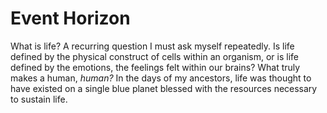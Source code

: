 # Event Horizon

What is life? A recurring question I must ask myself repeatedly. Is life defined by the physical construct of cells within an organism, or is life defined by the emotions, the feelings felt within our brains? What truly makes a human, *human?* In the days of my ancestors, life was thought to have existed on a single blue planet blessed with the resources necessary to sustain life.

